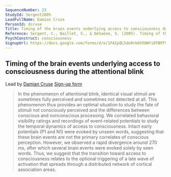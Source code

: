 ```yaml
---
SequenceNumber: 23
StudyId: Sergent2005
LeadFullName: Damian Cruse
PersonId: dcruse
Title: Timing of the brain events underlying access to consciousness during the attentional blink
Reference: Sergent, C., Baillet, S., & Dehaene, S. (2005). Timing of the brain events underlying access to consciousness during the attentional blink. Nature Neuroscience, 8(10), 1391–1400. https://doi.org/10.1038/nn1549
PsychConstruct: consciousness
SignupUrl: https://docs.google.com/forms/d/e/1FAIpQLSdo9rk0V5OWYi0TB9T9JouxFQ1E91Xe9arUauX5legz2e1iUA/viewform
---
```


## Timing of the brain events underlying access to consciousness during the attentional blink

Lead by [Damian Cruse](/people/dcruse)
[Sign-up form](https://docs.google.com/forms/d/e/1FAIpQLSdo9rk0V5OWYi0TB9T9JouxFQ1E91Xe9arUauX5legz2e1iUA/viewform)

> In the phenomenon of attentional blink, identical visual stimuli are sometimes fully perceived and sometimes not detected at all. This phenomenon thus provides an optimal situation to study the fate of stimuli not consciously perceived and the differences between conscious and nonconscious processing. We correlated behavioral visibility ratings and recordings of event-related potentials to study the temporal dynamics of access to consciousness. Intact early potentials (P1 and N1) were evoked by unseen words, suggesting that these brain events are not the primary correlates of conscious perception. However, we observed a rapid divergence around 270 ms, after which several brain events were evoked solely by seen words. Thus, we suggest that the transition toward access to consciousness relates to the optional triggering of a late wave of activation that spreads through a distributed network of cortical association areas.